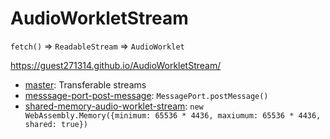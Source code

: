# AudioWorkletStream
`fetch()` => `ReadableStream` => `AudioWorklet`

https://guest271314.github.io/AudioWorkletStream/

- [master](https://github.com/guest271314/AudioWorkletStream): Transferable streams
- [messsage-port-post-message](https://github.com/guest271314/AudioWorkletStream/tree/message-port-post-message): `MessagePort.postMessage()`
- [shared-memory-audio-worklet-stream](https://github.com/guest271314/AudioWorkletStream/tree/shared-memory-audio-worklet-stream): `new WebAssembly.Memory({minimum: 65536 * 4436, maxiumum: 65536 * 4436, shared: true})`
